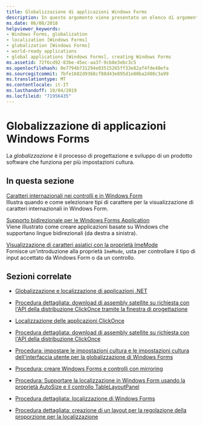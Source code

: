 ```yaml
---
title: Globalizzazione di applicazioni Windows Forms
description: In questo argomento viene presentato un elenco di argomenti relativi alla globalizzazione delle applicazioni Windows Forms.
ms.date: 06/08/2018
helpviewer_keywords:
- Windows Forms, globalization
- localization [Windows Forms]
- globalization [Windows Forms]
- world-ready applications
- global applications [Windows Forms], creating Windows Forms
ms.assetid: 72f6cd92-83be-45ec-aa37-9cb8e3ebc3c5
ms.openlocfilehash: 0e7794b731294e03515265ff33e82af4fde40efa
ms.sourcegitcommit: 7bfe1682d9368cf88d43e895d1e80ba2d88c3a99
ms.translationtype: MT
ms.contentlocale: it-IT
ms.lasthandoff: 10/04/2019
ms.locfileid: "71956435"
---
```

# <a name="globalizing-windows-forms-applications"></a>Globalizzazione di applicazioni Windows Forms

La *globalizzazione* è il processo di progettazione e sviluppo di un prodotto software che funziona per più impostazioni cultura.

## <a name="in-this-section"></a>In questa sezione

[Caratteri internazionali nei controlli e in Windows Form](international-fonts-in-windows-forms-and-controls.md)  
Illustra quando e come selezionare tipi di carattere per la visualizzazione di caratteri internazionali in Windows Form.

[Supporto bidirezionale per le Windows Forms Application](bi-directional-support-for-windows-forms-applications.md)  
Viene illustrato come creare applicazioni basate su Windows che supportano lingue bidirezionali (da destra a sinistra).

[Visualizzazione di caratteri asiatici con la proprietà ImeMode](display-of-asian-characters-with-the-imemode-property.md)  
Fornisce un'introduzione alla proprietà `ImeMode`, usta per controllare il tipo di input accettato da Windows Form o da un controllo.

## <a name="related-sections"></a>Sezioni correlate

- [Globalizzazione e localizzazione di applicazioni .NET](../../../standard/globalization-localization/index.md)

- [Procedura dettagliata: download di assembly satellite su richiesta con l'API della distribuzione ClickOnce tramite la finestra di progettazione](/visualstudio/deployment/walkthrough-downloading-satellite-assemblies-on-demand-with-the-clickonce-deployment-api-using-the-designer)

- [Localizzazione delle applicazioni ClickOnce](/visualstudio/deployment/localizing-clickonce-applications)

- [Procedura dettagliata: download di assembly satellite su richiesta con l'API della distribuzione ClickOnce](/visualstudio/deployment/walkthrough-downloading-satellite-assemblies-on-demand-with-the-clickonce-deployment-api)

- [Procedura: impostare le impostazioni cultura e le impostazioni cultura dell'interfaccia utente per la globalizzazione di Windows Forms](https://docs.microsoft.com/previous-versions/visualstudio/visual-studio-2010/b28bx3bh(v=vs.100))

- [Procedura: creare Windows Forms e controlli con mirroring](https://docs.microsoft.com/previous-versions/visualstudio/visual-studio-2010/xwbz5ws0(v=vs.100))

- [Procedura: Supportare la localizzazione in Windows Form usando la proprietà AutoSize e il controllo TableLayoutPanel](https://docs.microsoft.com/previous-versions/visualstudio/visual-studio-2010/1zkt8b33(v=vs.100))

- [Procedura dettagliata: localizzazione di Windows Forms](https://docs.microsoft.com/previous-versions/visualstudio/visual-studio-2010/y99d1cd3(v=vs.100))

- [Procedura dettagliata: creazione di un layout per la regolazione della proporzione per la localizzazione](https://docs.microsoft.com/previous-versions/visualstudio/visual-studio-2010/7k9fa71y(v=vs.100))
